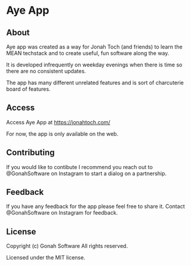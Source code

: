 # Aye App

## About

Aye app was created as a way for Jonah Toch (and friends) to learn the MEAN techstack and to create useful, fun software along the way.

It is developed infrequently on weekday evenings when there is time so there are no consistent updates.

The app has many different unrelated features and is sort of charcuterie board of features.

## Access

Access Aye App at https://jonahtoch.com/

For now, the app is only available on the web.

## Contributing

If you would like to contibute I recommend you reach out to @GonahSoftware on Instagram to start a dialog on a partnership.

## Feedback

If you have any feedback for the app please feel free to share it. Contact @GonahSoftware on Instagram for feedback.

## License

Copyright (c) Gonah Software All rights reserved.

Licensed under the MIT license.
